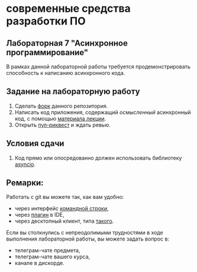 # современные средства разработки ПО
## Лабораторная 7 "Асинхронное программирование"
В рамках данной лабораторной работы требуется продемонстрировать способность к написанию асинхронного кода.
## Задание на лабораторную работу
1. Сделать [форк](https://docs.github.com/en/get-started/quickstart/fork-a-repo) данного репозитория.
2. Написать код приложения, содержащий *осмысленный* асинхронный код, с помощью [материала лекции](https://github.com/xtrueman/prog_instruments/raw/main/presentations/Async.pptx).
6. Открыть [пул-риквест](https://docs.github.com/en/pull-requests/collaborating-with-pull-requests/proposing-changes-to-your-work-with-pull-requests/creating-a-pull-request-from-a-fork) и ждать ревью.
## Условия сдачи
1. Код прямо или опосредованно должен использовать библиотеку [asyncio](https://pypi.org/project/asyncio/).
## Ремарки:
Работать с git вы можете так, как вам удобно:
* через интерфейс [командной строки](https://git-scm.com/book/en/v2/Getting-Started-Installing-Git),
* через [плагин](https://www.jetbrains.com/help/pycharm/set-up-a-git-repository.html#fetch) в IDE,
* через десктопный клиент, типа [такого](https://desktop.github.com/).

Если вы столкнулись с непреодолимыми трудностями в ходе выполнения лабораторной работы, вы можете задать вопрос в:
* телеграм-чате предмета,
* телеграм-чате вашего курса,
* канале в дискорде.

